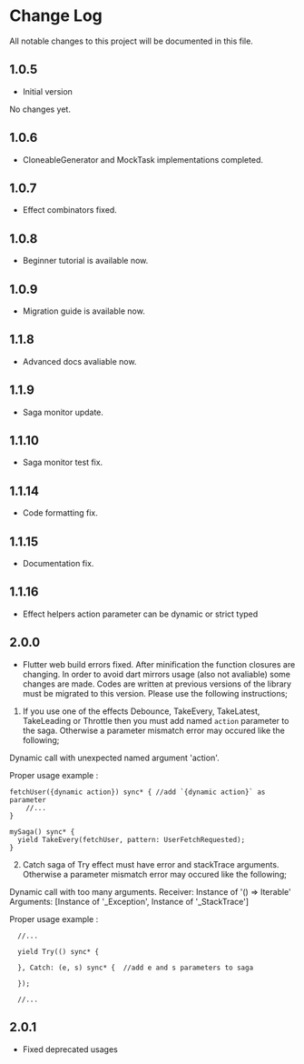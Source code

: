 # Change Log
All notable changes to this project will be documented in this file.

## 1.0.5

- Initial version

No changes yet.

## 1.0.6

- CloneableGenerator and MockTask implementations completed.

## 1.0.7

- Effect combinators fixed.

## 1.0.8

- Beginner tutorial is available now.

## 1.0.9

- Migration guide is available now.

## 1.1.8

- Advanced docs avaliable now.

## 1.1.9

- Saga monitor update.

## 1.1.10

- Saga monitor test fix.

## 1.1.14

- Code formatting fix.

## 1.1.15

- Documentation fix.

## 1.1.16

- Effect helpers action parameter can be dynamic or strict typed

## 2.0.0

- Flutter web build errors fixed. After minification the function closures are changing.
In order to avoid dart mirrors usage (also not avaliable) some changes are made.
Codes are written at previous versions of the library must be migrated to this version.
Please use the following instructions;

1. If you use one of the effects Debounce, TakeEvery, TakeLatest, TakeLeading or Throttle then you must add named `action` parameter to the saga.
Otherwise a parameter mismatch error may occured like the following;

Dynamic call with unexpected named argument 'action'.

Proper usage example :

```
fetchUser({dynamic action}) sync* { //add `{dynamic action}` as parameter
    //...
}

mySaga() sync* {
  yield TakeEvery(fetchUser, pattern: UserFetchRequested);
}
```

2. Catch saga of Try effect must have error and stackTrace arguments.
Otherwise a parameter mismatch error may occured like the following;

Dynamic call with too many arguments.
Receiver: Instance of '() => Iterable<Null>'
Arguments: [Instance of '_Exception', Instance of '_StackTrace']


Proper usage example :

```
  //...

  yield Try(() sync* {

  }, Catch: (e, s) sync* {  //add e and s parameters to saga

  });

  //...
```

## 2.0.1

- Fixed deprecated usages

